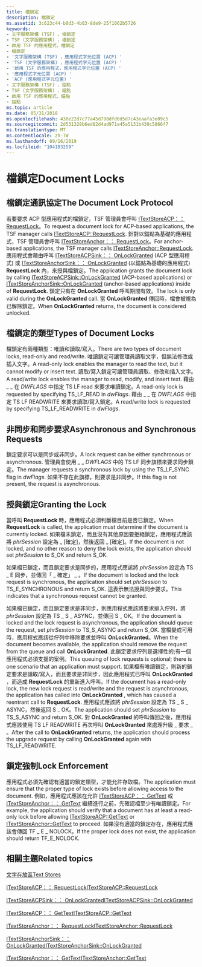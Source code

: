 ```yaml
---
title: 檔鎖定
description: 檔鎖定
ms.assetid: 3c623c44-b0d3-4b03-8de9-25f1062b5726
keywords:
- 文字服務架構 (TSF) 、檔鎖定
- TSF (文字服務架構) ，檔鎖定
- 啟用 TSF 的應用程式，檔鎖定
- 檔鎖定
- '文字服務架構 (TSF) ，應用程式字元位置 (ACP) '
- 'TSF (文字服務架構) ，應用程式字元位置 (ACP) '
- '啟用 TSF 的應用程式，應用程式字元位置 (ACP) '
- '應用程式字元位置 (ACP) '
- 'ACP (應用程式字元位置) '
- 文字服務架構 (TSF) 、錨點
- TSF (文字服務架構) 、錨點
- 啟用 TSF 的應用程式，錨點
- 錨點
ms.topic: article
ms.date: 05/31/2018
ms.openlocfilehash: 438e22d7c77a45d798dfd6d5d7c43eaafa3e09c5
ms.sourcegitcommit: 2d531328b6ed82d4ad971a45a5131b430c5866f7
ms.translationtype: MT
ms.contentlocale: zh-TW
ms.lasthandoff: 09/16/2019
ms.locfileid: "104183259"
---
```

# <a name="document-locks"></a><span data-ttu-id="6a48c-116">檔鎖定</span><span class="sxs-lookup"><span data-stu-id="6a48c-116">Document Locks</span></span>

## <a name="the-document-lock-protocol"></a><span data-ttu-id="6a48c-117">檔鎖定通訊協定</span><span class="sxs-lookup"><span data-stu-id="6a48c-117">The Document Lock Protocol</span></span>

<span data-ttu-id="6a48c-118">若要要求 ACP 型應用程式的檔鎖定，TSF 管理員會呼叫 [ITextStoreACP：： RequestLock](/windows/desktop/api/Textstor/nf-textstor-itextstoreacp-requestlock)。</span><span class="sxs-lookup"><span data-stu-id="6a48c-118">To request a document lock for ACP-based applications, the TSF manager calls [ITextStoreACP::RequestLock](/windows/desktop/api/Textstor/nf-textstor-itextstoreacp-requestlock).</span></span> <span data-ttu-id="6a48c-119">針對以錨點為基礎的應用程式，TSF 管理員會呼叫 [ITextStoreAnchor：： RequestLock](/windows/desktop/api/Textstor/nf-textstor-itextstoreanchor-requestlock)。</span><span class="sxs-lookup"><span data-stu-id="6a48c-119">For anchor-based applications, the TSF manager calls [ITextStoreAnchor::RequestLock](/windows/desktop/api/Textstor/nf-textstor-itextstoreanchor-requestlock).</span></span> <span data-ttu-id="6a48c-120">應用程式會藉由呼叫 [ITextStoreACPSink：： OnLockGranted](/windows/desktop/api/Textstor/nf-textstor-itextstoreacpsink-onlockgranted) (ACP 型應用程式) 或 [ITextStoreAnchorSink：： OnLockGranted](/windows/desktop/api/Textstor/nf-textstor-itextstoreanchorsink-onlockgranted) (以錨點為基礎的應用程式) **RequestLock** 內，來授與檔鎖定。</span><span class="sxs-lookup"><span data-stu-id="6a48c-120">The application grants the document lock by calling [ITextStoreACPSink::OnLockGranted](/windows/desktop/api/Textstor/nf-textstor-itextstoreacpsink-onlockgranted) (ACP-based applications) or [ITextStoreAnchorSink::OnLockGranted](/windows/desktop/api/Textstor/nf-textstor-itextstoreanchorsink-onlockgranted) (anchor-based applications) inside of **RequestLock**.</span></span> <span data-ttu-id="6a48c-121">鎖定只有在 **OnLockGranted** 呼叫期間有效。</span><span class="sxs-lookup"><span data-stu-id="6a48c-121">The lock is only valid during the **OnLockGranted** call.</span></span> <span data-ttu-id="6a48c-122">當 **OnLockGranted** 傳回時，檔會被視為已解除鎖定。</span><span class="sxs-lookup"><span data-stu-id="6a48c-122">When **OnLockGranted** returns, the document is considered unlocked.</span></span>

## <a name="types-of-document-locks"></a><span data-ttu-id="6a48c-123">檔鎖定的類型</span><span class="sxs-lookup"><span data-stu-id="6a48c-123">Types of Document Locks</span></span>

<span data-ttu-id="6a48c-124">檔鎖定有兩種類型：唯讀和讀取/寫入。</span><span class="sxs-lookup"><span data-stu-id="6a48c-124">There are two types of document locks, read-only and read/write.</span></span> <span data-ttu-id="6a48c-125">唯讀鎖定可讓管理員讀取文字，但無法修改或插入文字。</span><span class="sxs-lookup"><span data-stu-id="6a48c-125">A read-only lock enables the manager to read the text, but it cannot modify or insert text.</span></span> <span data-ttu-id="6a48c-126">讀取/寫入鎖定可讓管理員讀取、修改和插入文字。</span><span class="sxs-lookup"><span data-stu-id="6a48c-126">A read/write lock enables the manager to read, modify, and insert text.</span></span> <span data-ttu-id="6a48c-127">藉由 \_ \_ 在 *DWFLAGS* 中指定 TS LF read 來要求唯讀鎖定。</span><span class="sxs-lookup"><span data-stu-id="6a48c-127">A read-only lock is requested by specifying TS\_LF\_READ in *dwFlags*.</span></span> <span data-ttu-id="6a48c-128">藉由 \_ \_ 在 *DWFLAGS* 中指定 TS LF READWRITE 來要求讀取/寫入鎖定。</span><span class="sxs-lookup"><span data-stu-id="6a48c-128">A read/write lock is requested by specifying TS\_LF\_READWRITE in *dwFlags*.</span></span>

## <a name="asynchronous-and-synchronous-requests"></a><span data-ttu-id="6a48c-129">非同步和同步要求</span><span class="sxs-lookup"><span data-stu-id="6a48c-129">Asynchronous and Synchronous Requests</span></span>

<span data-ttu-id="6a48c-130">鎖定要求可以是同步或非同步。</span><span class="sxs-lookup"><span data-stu-id="6a48c-130">A lock request can be either synchronous or asynchronous.</span></span> <span data-ttu-id="6a48c-131">管理員會使用 \_ \_ *DWFLAGS* 中的 TS LF 同步旗標來要求同步鎖定。</span><span class="sxs-lookup"><span data-stu-id="6a48c-131">The manager requests a synchronous lock by using the TS\_LF\_SYNC flag in *dwFlags*.</span></span> <span data-ttu-id="6a48c-132">如果不存在此旗標，則要求是非同步。</span><span class="sxs-lookup"><span data-stu-id="6a48c-132">If this flag is not present, the request is asynchronous.</span></span>

## <a name="granting-the-lock"></a><span data-ttu-id="6a48c-133">授與鎖定</span><span class="sxs-lookup"><span data-stu-id="6a48c-133">Granting the Lock</span></span>

<span data-ttu-id="6a48c-134">當呼叫 **RequestLock** 時，應用程式必須判斷檔目前是否已鎖定。</span><span class="sxs-lookup"><span data-stu-id="6a48c-134">When **RequestLock** is called, the application must determine if the document is currently locked.</span></span> <span data-ttu-id="6a48c-135">如果檔未鎖定，而且沒有其他原因要拒絕鎖定，應用程式應該將 *phrSession* 設定為 \_ [確定]，然後返回 \_ [確定]。</span><span class="sxs-lookup"><span data-stu-id="6a48c-135">If the document is not locked, and no other reason to deny the lock exists, the application should set *phrSession* to S\_OK and return S\_OK.</span></span>

<span data-ttu-id="6a48c-136">如果檔已鎖定，而且鎖定要求是同步的，應用程式應該將 *phrSession* 設定為 TS \_ E 同步，並傳回「 \_ 確定」 \_ 。</span><span class="sxs-lookup"><span data-stu-id="6a48c-136">If the document is locked and the lock request is synchronous, the application should set *phrSession* to TS\_E\_SYNCHRONOUS and return S\_OK.</span></span> <span data-ttu-id="6a48c-137">這表示無法授與同步要求。</span><span class="sxs-lookup"><span data-stu-id="6a48c-137">This indicates that a synchronous request cannot be granted.</span></span>

<span data-ttu-id="6a48c-138">如果檔已鎖定，而且鎖定要求是非同步，則應用程式應該將要求排入佇列，將 *phrSession* 設定為 TS \_ S \_ ASYNC，並傳回 S \_ OK。</span><span class="sxs-lookup"><span data-stu-id="6a48c-138">If the document is locked and the lock request is asynchronous, the application should queue the request, set *phrSession* to TS\_S\_ASYNC and return S\_OK.</span></span> <span data-ttu-id="6a48c-139">當檔變成可用時，應用程式應該從佇列中移除要求並呼叫 **OnLockGranted**。</span><span class="sxs-lookup"><span data-stu-id="6a48c-139">When the document becomes available, the application should remove the request from the queue and call **OnLockGranted**.</span></span> <span data-ttu-id="6a48c-140">此鎖定要求佇列是選擇性的;有一個應用程式必須支援的案例。</span><span class="sxs-lookup"><span data-stu-id="6a48c-140">This queuing of lock requests is optional; there is one scenario that an application must support.</span></span> <span data-ttu-id="6a48c-141">如果檔有唯讀鎖定，則新的鎖定要求是讀取/寫入，而且要求是非同步，因此應用程式已呼叫 **OnLockGranted** ，而造成 **RequestLock** 的重新進入呼叫。</span><span class="sxs-lookup"><span data-stu-id="6a48c-141">If the document has a read-only lock, the new lock request is read/write and the request is asynchronous, the application has called into **OnLockGranted** , which has caused a reentrant call to **RequestLock**.</span></span> <span data-ttu-id="6a48c-142">應用程式應該將 *phrSession* 設定為 TS \_ S \_ ASYNC，然後返回 S \_ OK。</span><span class="sxs-lookup"><span data-stu-id="6a48c-142">The application should set *phrSession* to TS\_S\_ASYNC and return S\_OK.</span></span> <span data-ttu-id="6a48c-143">對 **OnLockGranted** 的呼叫傳回之後，應用程式應該使用 TS LF READWRITE 再次呼叫 **OnLockGranted** 來處理升級 \_ 要求 \_ 。</span><span class="sxs-lookup"><span data-stu-id="6a48c-143">After the call to **OnLockGranted** returns, the application should process the upgrade request by calling **OnLockGranted** again with TS\_LF\_READWRITE.</span></span>

## <a name="lock-enforcement"></a><span data-ttu-id="6a48c-144">鎖定強制</span><span class="sxs-lookup"><span data-stu-id="6a48c-144">Lock Enforcement</span></span>

<span data-ttu-id="6a48c-145">應用程式必須先確認有適當的鎖定類型，才能允許存取檔。</span><span class="sxs-lookup"><span data-stu-id="6a48c-145">The application must ensure that the proper type of lock exists before allowing access to the document.</span></span> <span data-ttu-id="6a48c-146">例如，應用程式應該在允許 [ITextStoreACP：： GetText](/windows/desktop/api/Textstor/nf-textstor-itextstoreacp-gettext) 或 [ITextStoreAnchor：： GetText](/windows/desktop/api/Textstor/nf-textstor-itextstoreanchor-gettext) 繼續進行之前，先確認檔至少有唯讀鎖定。</span><span class="sxs-lookup"><span data-stu-id="6a48c-146">For example, the application should verify that a document has at least a read-only lock before allowing [ITextStoreACP::GetText](/windows/desktop/api/Textstor/nf-textstor-itextstoreacp-gettext) or [ITextStoreAnchor::GetText](/windows/desktop/api/Textstor/nf-textstor-itextstoreanchor-gettext) to proceed.</span></span> <span data-ttu-id="6a48c-147">如果沒有適當的鎖定存在，應用程式應該會傳回 TF \_ E \_ NOLOCK。</span><span class="sxs-lookup"><span data-stu-id="6a48c-147">If the proper lock does not exist, the application should return TF\_E\_NOLOCK.</span></span>

## <a name="related-topics"></a><span data-ttu-id="6a48c-148">相關主題</span><span class="sxs-lookup"><span data-stu-id="6a48c-148">Related topics</span></span>

<dl> <dt>

[<span data-ttu-id="6a48c-149">文字存放區</span><span class="sxs-lookup"><span data-stu-id="6a48c-149">Text Stores</span></span>](text-stores.md)
</dt> <dt>

[<span data-ttu-id="6a48c-150">ITextStoreACP：： RequestLock</span><span class="sxs-lookup"><span data-stu-id="6a48c-150">ITextStoreACP::RequestLock</span></span>](/windows/desktop/api/Textstor/nf-textstor-itextstoreacp-requestlock)
</dt> <dt>

[<span data-ttu-id="6a48c-151">ITextStoreACPSink：： OnLockGranted</span><span class="sxs-lookup"><span data-stu-id="6a48c-151">ITextStoreACPSink::OnLockGranted</span></span>](/windows/desktop/api/Textstor/nf-textstor-itextstoreacpsink-onlockgranted)
</dt> <dt>

[<span data-ttu-id="6a48c-152">ITextStoreACP：： GetText</span><span class="sxs-lookup"><span data-stu-id="6a48c-152">ITextStoreACP::GetText</span></span>](/windows/desktop/api/Textstor/nf-textstor-itextstoreacp-gettext)
</dt> <dt>

[<span data-ttu-id="6a48c-153">ITextStoreAnchor：： RequestLock</span><span class="sxs-lookup"><span data-stu-id="6a48c-153">ITextStoreAnchor::RequestLock</span></span>](/windows/desktop/api/Textstor/nf-textstor-itextstoreanchor-requestlock)
</dt> <dt>

[<span data-ttu-id="6a48c-154">ITextStoreAnchorSink：： OnLockGranted</span><span class="sxs-lookup"><span data-stu-id="6a48c-154">ITextStoreAnchorSink::OnLockGranted</span></span>](/windows/desktop/api/Textstor/nf-textstor-itextstoreanchorsink-onlockgranted)
</dt> <dt>

[<span data-ttu-id="6a48c-155">ITextStoreAnchor：： GetText</span><span class="sxs-lookup"><span data-stu-id="6a48c-155">ITextStoreAnchor::GetText</span></span>](/windows/desktop/api/Textstor/nf-textstor-itextstoreanchor-gettext)
</dt> </dl>

 

 




